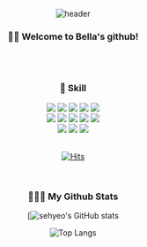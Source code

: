 <div align="center">
  
  ![header](https://capsule-render.vercel.app/api?type=Waving&text=Bella's%20space)

### 🙌🏻 Welcome to Bella's github!

<br />
<br />

### 📑 Skill
<img src="https://img.shields.io/badge/JAVA-007396?style=for-the-badge&logo=Java&logoColor=white">
<img src="https://img.shields.io/badge/Eclipse-2C2255?style=for-the-badge&logo=Eclipse%20IDE&logoColor=white">
<img src="https://img.shields.io/badge/HTML5-E34F26?style=for-the-badge&logo=HTML5&logoColor=white">
<img src="https://img.shields.io/badge/CSS3-1572B6?style=for-the-badge&logo=CSS3&logoColor=white">
<img src="https://img.shields.io/badge/JavaScript-F7DF1E?style=for-the-badge&logo=JavaScript&logoColor=white">
<br />
<img src="https://img.shields.io/badge/python-F2F200?style=for-the-badge&logo=python&logoColor=white">
<img src="https://img.shields.io/badge/VS-AB6FE3?style=for-the-badge&logo=VisualStudio&logoColor=white">
<img src="https://img.shields.io/badge/VSCode-007ACC?style=for-the-badge&logo=VisualStudioCode&logoColor=white">
<img src="https://img.shields.io/badge/Node.js-44CC00?style=for-the-badge&logo=Node.js&logoColor=white">
<img src="https://img.shields.io/badge/React-00AAFF?style=for-the-badge&logo=React&logoColor=white">
<br />
<img src="https://img.shields.io/badge/Github-000000?style=for-the-badge&logo=Github&logoColor=white">
<img src="https://img.shields.io/badge/discord-4D4C99?style=for-the-badge&logo=discord&logoColor=white">
<img src="https://img.shields.io/badge/Notion-D3D3D3?style=for-the-badge&logo=Notion&logoColor=white">

<br />
<br />

[![Hits](https://hits.seeyoufarm.com/api/count/incr/badge.svg?url=https%3A%2F%2Fgithub.com%2Fgjbae1212%2Fhit-counter%2Fhttps%3A%2F%2Fgithub.com%2Fsehyeo&count_bg=%2379C83D&title_bg=%23555555&icon=&icon_color=%23E7E7E7&title=visits&edge_flat=false)](https://hits.seeyoufarm.com)

<br />

### 👩🏻‍💻 My Github Stats
[![sehyeo's GitHub stats](https://github-readme-stats.vercel.app/api?username=sehyeo&show_icons=true&theme=radical)

![Top Langs](https://github-readme-stats.vercel.app/api/top-langs/?username=anuraghazra&layout=compact)

<br />


</div>
